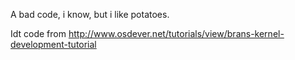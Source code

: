 A bad code, i know, but i like potatoes.

Idt code from http://www.osdever.net/tutorials/view/brans-kernel-development-tutorial